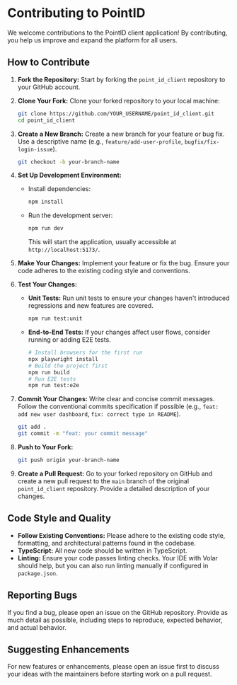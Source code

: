 # Contributing to PointID

We welcome contributions to the PointID client application! By contributing, you help us improve and expand the platform for all users.

## How to Contribute

1.  **Fork the Repository:** Start by forking the `point_id_client` repository to your GitHub account.
2.  **Clone Your Fork:** Clone your forked repository to your local machine:
    ```bash
    git clone https://github.com/YOUR_USERNAME/point_id_client.git
    cd point_id_client
    ```
3.  **Create a New Branch:** Create a new branch for your feature or bug fix. Use a descriptive name (e.g., `feature/add-user-profile`, `bugfix/fix-login-issue`).
    ```bash
    git checkout -b your-branch-name
    ```
4.  **Set Up Development Environment:**
    *   Install dependencies:
        ```bash
        npm install
        ```
    *   Run the development server:
        ```bash
        npm run dev
        ```
        This will start the application, usually accessible at `http://localhost:5173/`.

5.  **Make Your Changes:** Implement your feature or fix the bug. Ensure your code adheres to the existing coding style and conventions.

6.  **Test Your Changes:**
    *   **Unit Tests:** Run unit tests to ensure your changes haven't introduced regressions and new features are covered.
        ```bash
        npm run test:unit
        ```
    *   **End-to-End Tests:** If your changes affect user flows, consider running or adding E2E tests.
        ```bash
        # Install browsers for the first run
        npx playwright install
        # Build the project first
        npm run build
        # Run E2E tests
        npm run test:e2e
        ```

7.  **Commit Your Changes:** Write clear and concise commit messages. Follow the conventional commits specification if possible (e.g., `feat: add new user dashboard`, `fix: correct typo in README`).
    ```bash
    git add .
    git commit -m "feat: your commit message"
    ```

8.  **Push to Your Fork:**
    ```bash
    git push origin your-branch-name
    ```

9.  **Create a Pull Request:** Go to your forked repository on GitHub and create a new pull request to the `main` branch of the original `point_id_client` repository. Provide a detailed description of your changes.

## Code Style and Quality

*   **Follow Existing Conventions:** Please adhere to the existing code style, formatting, and architectural patterns found in the codebase.
*   **TypeScript:** All new code should be written in TypeScript.
*   **Linting:** Ensure your code passes linting checks. Your IDE with Volar should help, but you can also run linting manually if configured in `package.json`.

## Reporting Bugs

If you find a bug, please open an issue on the GitHub repository. Provide as much detail as possible, including steps to reproduce, expected behavior, and actual behavior.

## Suggesting Enhancements

For new features or enhancements, please open an issue first to discuss your ideas with the maintainers before starting work on a pull request.
